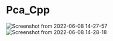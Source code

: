 # Pca_Cpp
![Screenshot from 2022-06-08 14-27-57](https://user-images.githubusercontent.com/55925551/172576264-71a0e5ab-babb-495f-9c10-61b994f8f389.png)
![Screenshot from 2022-06-08 14-28-18](https://user-images.githubusercontent.com/55925551/172576277-19057686-33e7-461a-bde6-feb29c45795a.png)
